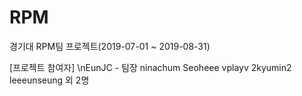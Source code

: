 # RPM
경기대 RPM팀 프로젝트(2019-07-01 ~ 2019-08-31)

[프로젝트 참여자]
\nEunJC - 팀장
ninachum
Seoheee
vplayv
2kyumin2
leeeunseung
외 2명
